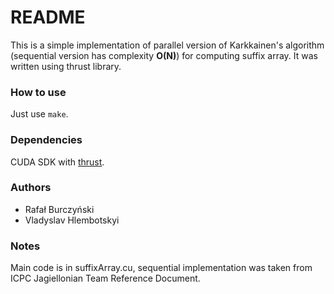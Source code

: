 # README #

This is a simple implementation of parallel version of Karkkainen's algorithm (sequential version has complexity **O(N)**) for computing suffix array. 
It was written using thrust library.

### How to use ###
Just use `make`.

### Dependencies ###
CUDA SDK with [thrust](https://github.com/thrust/thrust).

### Authors ###
* Rafał Burczyński
* Vladyslav Hlembotskyi

### Notes ###
Main code is in suffixArray.cu, sequential implementation was taken from ICPC Jagiellonian Team Reference Document.
